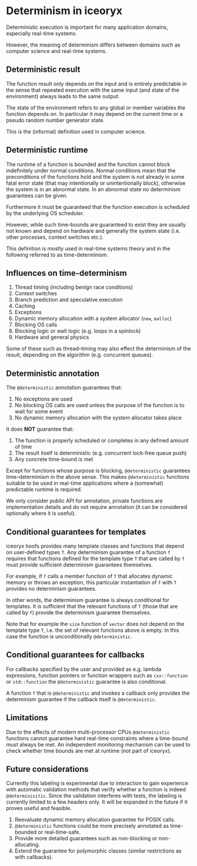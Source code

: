 # Determinism in iceoryx

Deterministic execution is important for many application domains, especially real-time systems.

However, the meaning of determinism differs between domains such as
computer science and real-time systems.

## Deterministic result

The function result only depends on the input and is entirely predictable in the sense that repeated
execution with the same input (and state of the environment) always leads to the same
output.

The state of the environment refers to any global or member variables the function depends on.
In particular it may depend on the current time or a pseudo random number generator state.

This is the (informal) definition used in computer science.

## Deterministic runtime

The runtime of a function is bounded and the function cannot block indefinitely under normal
conditions. Normal conditions mean that the preconditions of the functions hold and the system is
not already in some fatal error state (that may intentionally or unintentionally block), otherwise
the system is in an abnormal state. In an abnormal state no determinism guarantees can be given.

Furthermore it must be guaranteed that the function execution is scheduled by the underlying OS scheduler.

However, while such time-bounds are guaranteed to exist they are usually not known
and depend on hardware and generally the system state (i.e. other processes, context switches etc.).

This definition is mostly used in real-time systems theory and in the
following referred to as time-determinism.

## Influences on time-determinism

1. Thread timing (including benign race conditions)
1. Context switches
1. Branch prediction and speculative execution
1. Caching
1. Exceptions
1. Dynamic memory allocation with a system allocator (`new`, `malloc`)
1. Blocking OS calls
1. Blocking logic or wait logic (e.g. loops in a spinlock)
1. Hardware and general physics

Some of these such as thread-timing may also effect the determinism of the result,
depending on the algorithm (e.g. concurrent queues).

## Deterministic annotation

The `@deterministic` annotation guarantees that:

1. No exceptions are used
1. No blocking OS calls are used unless the purpose of the function is to wait for some event
1. No dynamic memory allocation with the system allocator takes place

It does **NOT** guarantee that:

1. The function is properly scheduled or completes in any defined amount of time
1. The result itself is deterministic (e.g. concurrent lock-free queue push)
1. Any concrete time-bound is met

Except for functions whose purpose is blocking, `@deterministic` guarantees time-determinism in the
above sense. This makes `@deterministic` functions suitable to be used in real-time applications
where a (somewhat) predictable runtime is required.

We only consider public API for annotation, private functions are implementation details and do 
not require annotation (it can be considered optionally where it is useful).

## Conditional guarantees for templates

iceoryx hoofs provides many template classes and functions that depend on user-defined
types `T`. Any determinism guarantee of a function `f` requires that functions defined 
for the template type `T` that are called by `f` must provide sufficient determinism guarantees
themselves.

For example, if `f` calls a member function of `T` that allocates dynamic memory or throws an
exception, this particular instantiation of `f` with `T` provides no determinism guarantees.

In other words, the determinism guarantee is always conditional for templates. 
It is sufficient that the relevant functions of `T` (those that are called by `f`) provide
the determinism guarantee themselves.

Note that for example the `size` function of `vector` does not depend on the template type `T`, i.e.
the set of relevant functions above is empty. In this case the function is unconditionally
`@deterministic`.

## Conditional guarantees for callbacks

For callbacks specified by the user and provided as e.g. lambda expressions, function pointers or
function wrappers such as `cxx::function` or `std::function` the `@deterministic` guarantee is also
conditional.

A function `f` that is `@deterministic` and invokes a callback only provides the determinism 
guarantee if the callback itself is `@deterministic`.

## Limitations

Due to the effects of modern multi-processor CPUs `@deterministic` functions cannot guarantee
hard real-time constraints where a time-bound must always be met. An independent monitoring
mechanism can be used to check whether time bounds are met at runtime (not part of iceoryx).

## Future considerations

Currently this labeling is experimental due to interaction to gain experience with automatic 
validation methods that verify whether a function is indeed `@determinisitic`. 
Since the validation interferes with tests, the labeling is currently limited to a few headers only. 
It will be expanded in the future if it proves useful and feasible.

1. Reevaluate dynamic memory allocation guarantee for POSIX calls.
1. `@deterministic` functions could be more precisely annotated as time-bounded or real-time-safe.
1. Provide more detailed guarantees such as non-blocking or non-allocating.
1. Extend the guarantee for polymorphic classes (similar restrictions as with callbacks).


